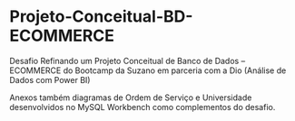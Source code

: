 # Projeto-Conceitual-BD-ECOMMERCE
Desafio Refinando um Projeto Conceitual de Banco de Dados – ECOMMERCE do Bootcamp da Suzano em parceria com a Dio (Análise de Dados com Power BI)

 Anexos também diagramas de Ordem de Serviço e Universidade desenvolvidos no MySQL Workbench como complementos do desafio.
